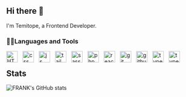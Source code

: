 ## Hi there 👋

<!--
**FrankTopzy/FrankTopzy** is a ✨ _special_ ✨ repository because its `README.md` (this file) appears on your GitHub profile.

Here are some ideas to get you started:

- 🔭 I’m currently working on ...
- 🌱 I’m currently learning ...
- 👯 I’m looking to collaborate on ...
- 🤔 I’m looking for help with ...
- 💬 Ask me about ...
- 📫 How to reach me: ...
- 😄 Pronouns: ...
- ⚡ Fun fact: ...
-->
I'm Temitope, a Frontend Developer.




<!-- Social badges section -->
<!-- Badges with custom icons - https://github.com/DenverCoder1/custom-icon-badges -->
<!-- View counter - https://github.com/DenverCoder1/Simple-View-Counter -->
<!--<p align="center">
  <a href="https://www.youtube.com/c/DevProTips?sub_confirmation=1">
    <img alt="youtube subscribers" title="Subscribe to my YouTube channel" src="https://freshidea.com/jonah/app/youtube-stats-badges/subscribers-badge.php"/></a>
  <a href="https://www.youtube.com/c/DevProTips">
    <img alt="youtube views" title="YouTube views" src="https://freshidea.com/jonah/app/youtube-stats-badges/view-count-badge.php"/></a> 
  <a href="https://github.com/DenverCoder1?tab=repositories&sort=stargazers">
    <img alt="total stars" title="Total stars on GitHub" src="https://custom-icon-badges.demolab.com/github/stars/DenverCoder1?color=55960c&style=for-the-badge&labelColor=488207&logo=star"/></a>
  <a href="https://github.com/DenverCoder1?tab=followers">
    <img alt="followers" title="Follow me on Github" src="https://custom-icon-badges.demolab.com/github/followers/DenverCoder1?color=236ad3&labelColor=1155ba&style=for-the-badge&logo=person-add&label=Follow&logoColor=white"/></a>
  <a href="https://github.com/DenverCoder1/Simple-View-Counter">
    <img alt="views" title="GitHub profile views" src="https://freshidea.com/jonah/app/DenverCoder1-profile-views"/></a>
</p> -->

<h3>👨‍💻Languages and Tools</h3>

<img align='left' alt='HTML' width='30px' style='padding-right: 10px;' src="https://cdn.jsdelivr.net/gh/devicons/devicon@latest/icons/html5/html5-original-wordmark.svg" />
<img align='left' alt='css' width='30px' style='padding-right: 10px;' src="https://cdn.jsdelivr.net/gh/devicons/devicon@latest/icons/css3/css3-original-wordmark.svg" />
<img align='left' alt='js' width='30px' style='padding-right: 10px;' src="https://cdn.jsdelivr.net/gh/devicons/devicon@latest/icons/javascript/javascript-original.svg" />
<img align='left' alt='tailwind' width='30px' style='padding-right: 10px;' src="https://cdn.jsdelivr.net/gh/devicons/devicon@latest/icons/tailwindcss/tailwindcss-original.svg" />
<img align='left' alt='sass' width='30px' style='padding-right: 10px;' src="https://cdn.jsdelivr.net/gh/devicons/devicon@latest/icons/sass/sass-original.svg" />
<img align='left' alt='php' width='30px' style='padding-right: 10px;' src="https://cdn.jsdelivr.net/gh/devicons/devicon@latest/icons/php/php-original.svg" />
<img align='left' alt='react' width='30px' style='padding-right: 10px;' src="https://cdn.jsdelivr.net/gh/devicons/devicon@latest/icons/react/react-original.svg" />
<img align='left' alt='git' width='30px' style='padding-right: 10px;' src="https://cdn.jsdelivr.net/gh/devicons/devicon@latest/icons/git/git-original.svg" />
<img align='left' alt='github' width='30px' style='padding-right: 10px;' src="https://cdn.jsdelivr.net/gh/devicons/devicon@latest/icons/github/github-original.svg" />
<img align='left' alt='typescript' width='30px' style='padding-right: 10px;' src="https://cdn.jsdelivr.net/gh/devicons/devicon@latest/icons/typescript/typescript-original.svg" /> 
<img align='left' alt='typescript' width='30px' style='padding-right: 10px;' src="https://cdn.jsdelivr.net/gh/devicons/devicon@latest/icons/figma/figma-original.svg" />
<br/>

## Stats

![FRANK's GitHub stats](https://github-readme-stats.vercel.app/api?username=FrankTopzy&show_icons=true&theme=gruvbox)









